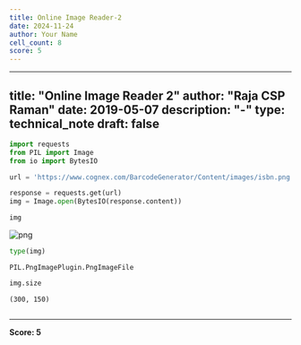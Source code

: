 ```yaml
---
title: Online Image Reader-2
date: 2024-11-24
author: Your Name
cell_count: 8
score: 5
---
```


---
title: "Online Image Reader 2"
author: "Raja CSP Raman"
date: 2019-05-07
description: "-"
type: technical_note
draft: false
---

```python
import requests
from PIL import Image
from io import BytesIO
```


```python
url = 'https://www.cognex.com/BarcodeGenerator/Content/images/isbn.png'
```


```python
response = requests.get(url)
img = Image.open(BytesIO(response.content))
```


```python
img
```




    
![png](/mlnotes/images/online_image_reader-2_4_0.png)
    




```python
type(img)
```




    PIL.PngImagePlugin.PngImageFile




```python
img.size
```




    (300, 150)




```python

```


---
**Score: 5**